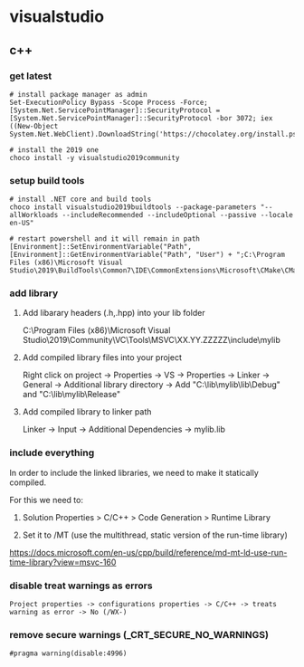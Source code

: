 # visualstudio

## c++

### get latest

    # install package manager as admin
    Set-ExecutionPolicy Bypass -Scope Process -Force; [System.Net.ServicePointManager]::SecurityProtocol = [System.Net.ServicePointManager]::SecurityProtocol -bor 3072; iex ((New-Object System.Net.WebClient).DownloadString('https://chocolatey.org/install.ps1'))

    # install the 2019 one
    choco install -y visualstudio2019community

### setup build tools

    # install .NET core and build tools
    choco install visualstudio2019buildtools --package-parameters "--allWorkloads --includeRecommended --includeOptional --passive --locale en-US"

    # restart powershell and it will remain in path
    [Environment]::SetEnvironmentVariable("Path",[Environment]::GetEnvironmentVariable("Path", "User") + ";C:\Program Files (x86)\Microsoft Visual Studio\2019\BuildTools\Common7\IDE\CommonExtensions\Microsoft\CMake\CMake\bin","User")

### add library

1. Add libarary headers (.h,.hpp) into your lib folder
    
    C:\Program Files (x86)\Microsoft Visual Studio\2019\Community\VC\Tools\MSVC\XX.YY.ZZZZZ\include\mylib

2. Add compiled library files into your project

    Right click on project → Properties → VS → Properties → Linker → General → Additional library directory → Add
    "C:\lib\mylib\lib\Debug" and "C:\lib\mylib\Release"

3. Add compiled library to linker path

    Linker → Input → Additional Dependencies → mylib.lib

### include everything

In order to include the linked libraries, we need to make it statically compiled.

For this we need to:

1. Solution Properties > C/C++ > Code Generation > Runtime Library

2. Set it to /MT (use the multithread, static version of the run-time library)

https://docs.microsoft.com/en-us/cpp/build/reference/md-mt-ld-use-run-time-library?view=msvc-160

### disable treat warnings as errors

    Project properties -> configurations properties -> C/C++ -> treats warning as error -> No (/WX-)

### remove secure warnings (_CRT_SECURE_NO_WARNINGS)

    #pragma warning(disable:4996)
